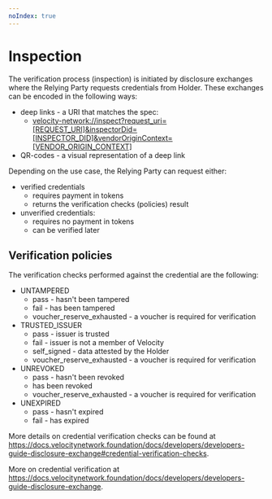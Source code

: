 ```yaml
---
noIndex: true
---
```


# Inspection

The verification process (inspection) is initiated by disclosure exchanges where the Relying Party requests credentials from Holder. These exchanges can be encoded in the following ways:

* deep links - a URI that matches the spec:
  * [velocity-network://inspect?request\_uri=\[REQUEST\_URI\]\&inspectorDid=\[INSPECTOR\_DID\]\&vendorOriginContext=\[VENDOR\_ORIGIN\_CONTEXT\]](https://velocity-network/inspect?request_uri=\[REQUEST_URI]\&inspectorDid=\[INSPECTOR_DID]\&vendorOriginContext=\[VENDOR_ORIGIN_CONTEXT])
* QR-codes - a visual representation of a deep link

Depending on the use case, the Relying Party can request either:

* verified credentials
  * requires payment in tokens
  * returns the verification checks (policies) result
* unverified credentials:
  * requires no payment in tokens
  * can be verified later

## Verification policies

The verification checks performed against the credential are the following:

* UNTAMPERED
  * pass - hasn't been tampered
  * fail - has been tampered
  * voucher\_reserve\_exhausted - a voucher is required for verification
* TRUSTED\_ISSUER
  * pass - issuer is trusted
  * fail - issuer is not a member of Velocity
  * self\_signed - data attested by the Holder
  * voucher\_reserve\_exhausted - a voucher is required for verification
* UNREVOKED
  * pass - hasn't been revoked
  * has been revoked
  * voucher\_reserve\_exhausted - a voucher is required for verification
* UNEXPIRED
  * pass - hasn't expired
  * fail - has expired

More details on credential verification checks can be found at https://docs.velocitynetwork.foundation/docs/developers/developers-guide-disclosure-exchange#credential-verification-checks.

More on credential verification at https://docs.velocitynetwork.foundation/docs/developers/developers-guide-disclosure-exchange.
